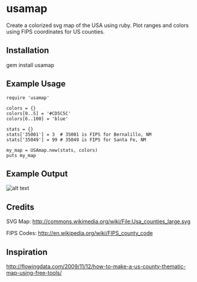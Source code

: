 usamap
======

Create a colorized svg map of the USA using ruby. Plot ranges and colors using FIPS coordinates for US counties.

## Installation

  gem install usamap


## Example Usage

~~~.ruby
require 'usamap'

colors = {}
colors[0..5] = '#CD5C5C'
colors[6..100] = 'blue'

stats = {}
stats['35001'] = 3  # 35001 is FIPS for Bernalillo, NM
stats['35049'] = 99 # 35049 is FIPS for Santa Fe, NM

my_map = USAmap.new(stats, colors)
puts my_map
~~~


## Example Output


![alt text](https://raw.github.com/wiki/salemine/usamap/nm_counties.png "Sample Map")







## Credits
SVG Map:
http://commons.wikimedia.org/wiki/File:Usa_counties_large.svg


FIPS Codes:
http://en.wikipedia.org/wiki/FIPS_county_code


## Inspiration
http://flowingdata.com/2009/11/12/how-to-make-a-us-county-thematic-map-using-free-tools/

